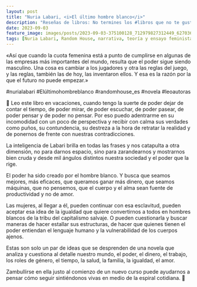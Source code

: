 ```yaml
---
layout: post
title: "Nuria Labari, <i>El último hombre blanco</i>"
description: "Reseñas de libros: No termines los #libros que no te gustan. I els #llibres que t'agraden llegeix-los tants cops com calgui."
date: 2023-09-03
feature_image: images/posts/2023-09-03-375100128_712979827312449_6270369271044508887_n_18020069311670571.heic
tags: [Nuria Labari, Random House, narrativa, teoría y ensayo feminista]
---
```


«Así que cuando la cuota femenina está a punto de cumplirse en algunas de las empresas más importantes del mundo, resulta que el poder sigue siendo masculino. Una cosa es cambiar a los jugadores y otra las reglas del juego, y las reglas, también las de hoy, las inventaron ellos. Y esa es la razón por la que el futuro no puede empezar.»
<!--more-->

#nurialabari #Elúltimohombreblanco #randomhouse_es #novela #leoautoras

🐚 Leo este libro en vacaciones, cuando tengo la suerte de poder dejar de contar el tiempo, de poder mirar, de poder escuchar, de poder pasear, de poder pensar y de poder no pensar. Por eso puedo adentrarme en su incomodidad con un poco de perspectiva y recibir con calma sus verdades como puños, su contundencia, su destreza a la hora de retratar la realidad y de ponernos de frente con nuestras contradicciones.

La inteligencia de Labari brilla en todas las frases y nos catapulta a otra dimensión, no para darnos espacio, sino para zarandearnos y mostrarnos bien cruda y desde mil ángulos distintos nuestra sociedad y el poder que la rige. 

El poder ha sido creado por el hombre blanco. Y busca que seamos mejores, más eficaces, que queramos ganar más dinero, que seamos máquinas, que no pensemos, que el cuerpo y el alma sean fuente de productividad y no de amor.

Las mujeres, al llegar a él, pueden continuar con esa esclavitud, pueden aceptar esa idea de la igualdad que quiere convertirnos a todos en hombres blancos de la tribu del capitalismo salvaje. O pueden cuestionarla y buscar maneras de hacer estallar sus estructuras, de hacer que quienes tienen el poder entiendan el lenguaje humano y la vulnerabilidad de los cuerpos ajenos. 

Estas son solo un par de ideas que se desprenden de una novela que analiza y cuestiona al detalle nuestro mundo, el poder, el dinero, el trabajo, los roles de género, el tiempo, la salud, la familia, la igualdad, el amor. 

Zambullirse en ella justo al comienzo de un nuevo curso puede ayudarnos a pensar cómo seguir sintiéndonos vivas en medio de la espiral cotidiana. 🐚
